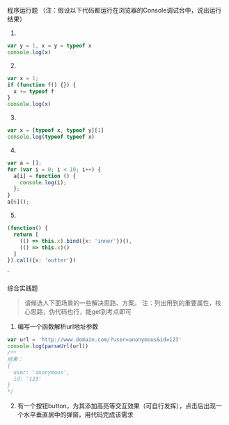 程序运行题 （注：假设以下代码都运行在浏览器的Console调试台中，说出运行结果）

1.
```js
var y = 1, x = y = typeof x
console.log(x)   
```

2.
```js
var x = 1;
if (function f() {}) {
  x += typeof f
}
console.log(x)
```

3.
```js
var x = [typeof x, typeof y][1]
console.log(typeof typeof x)
```

4.
```js
var a = [];
for (var i = 0; i < 10; i++) {
  a[i] = function () {
    console.log(i);
  };
}
a[6](); 
```

5.
```js
(function() {
  return [
    (() => this.x).bind({x: 'inner'})(),
    (() => this.x)()
  ]
}).call({x: 'outter'})
```

`

综合实践题

> 请候选人下面场景的一些解决思路、方案。 注：列出用到的重要属性，核心思路，伪代码也行，能get到考点即可

1. 编写一个函数解析url地址参数

```js
var url = 'http://www.domain.com/?user=anonymous&id=123'
console.log(parseUrl(url))
/**
结果：
{
  user: 'anonymous',
  id: '123'      
}
*/
```

2. 有一个按钮button，为其添加高亮等交互效果（可自行发挥），点击后出现一个水平垂直居中的弹窗，用代码完成该需求
